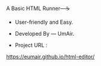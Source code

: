 A Basic HTML Runner—☕

- User-friendly and Easy.

- Developed By — UmAir.

- Project URL :
  
 https://eumair.github.io/html-editor/
